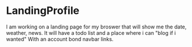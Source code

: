 # LandingProfile
I am working on a landing page for my broswer that will show me the date, weather, news. 
It will have a todo list and a place where i can "blog if i wanted" With an account bond navbar links. 
